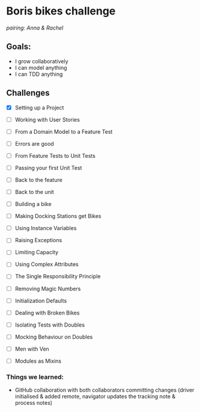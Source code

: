 # Boris bikes challenge 

_pairing: Anna & Rachel_

## Goals:

- I grow collaboratively
- I can model anything
- I can TDD anything

## Challenges

- [x] Setting up a Project
- [ ] Working with User Stories
- [ ] From a Domain Model to a Feature Test
- [ ] Errors are good
- [ ] From Feature Tests to Unit Tests
- [ ] Passing your first Unit Test
- [ ] Back to the feature
- [ ] Back to the unit
- [ ] Building a bike
- [ ] Making Docking Stations get Bikes
- [ ] Using Instance Variables
- [ ] Raising Exceptions
- [ ] Limiting Capacity
- [ ] Using Complex Attributes
- [ ] The Single Responsibility Principle
- [ ] Removing Magic Numbers
- [ ] Initialization Defaults
- [ ] Dealing with Broken Bikes
- [ ] Isolating Tests with Doubles
- [ ] Mocking Behaviour on Doubles
- [ ] Men with Ven
- [ ] Modules as Mixins


### Things we learned:
- GitHub collaboration with both collaborators committing changes (driver initialised & added remote, navigator updates the tracking note & process notes)